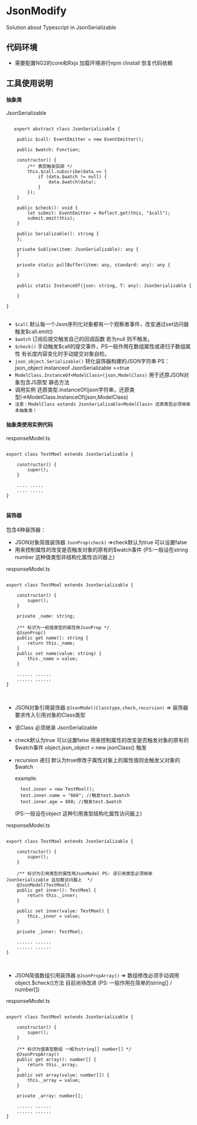 # JsonModify
Solution about Typescript in JsonSerializable 


## 代码环境
* 需要配置NG2的core和Rxjs 加载环境进行npm i/install 恢复代码依赖

## 工具使用说明

#### 抽象类
JsonSerializable<T>
<pre>
<code>
   export abstract class JsonSerializable<T> {

    public $call: EventEmitter<T> = new EventEmitter<T>();

    public $watch: Function;

    constructor() {
        /** 表层触发回调 */
        this.$call.subscribe(data => {
            if (data.$watch != null) {
                data.$watch(data);
            }
        });
    }

    public $check(): void {
        let submit: EventEmitter<any> = Reflect.get(this, "$call");
        submit.emit(this);
    }

    public Serializable(): string {
    };

    private Subline(item: JsonSerializable<T>): any {
    }

    private static pullBuffer(item: any, standard: any): any {
        
    }

    public static InstanceOf<T>(json: string, T: any): JsonSerializable<T> {
        
    }

}
</code>
</pre>

*  `$call` 默认每一个Json序列化对象都有一个观察者事件，改变通过set访问器触发$call.emit()
*  `$watch` 订阅后提交触发自己的回调函数 若为null 则不触发。
*  `$check()` 手动触发$call的提交事件，PS一般作用在数组属性或递归子数组属性 有长度内容变化时手动提交对象自检。
*  `json_object.Serializable()` 转化装饰器构建的JSON字符串 PS： json_object instanceof JsonSerializable<any> ==true
*  `ModelClass.InstanceOf<ModelClass>(json,ModelClass)` 用于还原JSON对象包含JS原型 静态方法
*  调用实例 还原类型.InstanceOf(json字符串，还原类型)=>ModelClass.InstanceOf<ModelClass>(json,ModelClass)
*  `注意：ModelClass extends JsonSerializable<ModelClass> 还原类型必须继承本抽象类！`


#### 抽象类使用实例代码
responseModel.ts
<pre>
<code>
export class TestMoel extends JsonSerializable<TestMoel> {

    constructor() {
        super();
    }

    .... .....
    .... .....
}
</code>
</pre>

#### 装饰器
包含4种装饰器：
* JSON对象简值装饰器 `JsonProp(check)` =>check默认为true 可以设置false 
* 用来控制属性的改变是否触发对象的原有的$watch事件
  (PS:一般设在string number 这种值类型非结构化属性访问器上)

responseModel.ts
<pre>
<code>
export class TestMoel extends JsonSerializable<TestMoel> {

    constructor() {
        super();
    }

    private _name: string;
    
    /** 标识为一般值类型的属性用JsonProp */
    @JsonProp()
    public get name(): string {
        return this._name;
    }
    public set name(value: string) {
        this._name = value;
    }

    ...... ......
    ...... ......
}

</code>
</pre>

* JSON对象引用装饰器 `@JsonModel(Classtype,check,recursion)` => 装饰器要求传入引用对象的Class类型 
* 该Class 必须继承 JsonSerializable<T> 
* check默认为true 可以设置false 用来控制属性的改变是否触发对象的原有的$watch事件  object.json_object = new jsonClass() 触发
* recursion 递归 默认为true修改子属性对象上的属性值则会触发父对象的$watch
  
  example: 
       
        test.inner = new TestMoel();
        test.inner.name = "666"; //触发test.$watch
        test.inner.age = 888; //触发test.$watch

  (PS:一般设在object 这种引用类型结构化属性访问器上)

responseModel.ts
<pre>
<code>
export class TestMoel extends JsonSerializable<TestMoel> {

    constructor() {
        super();
    }

    /** 标识为引用类型的属性用JsonModel PS: 该引用类型必须继承 JsonSerializable<T> 且加载访问器上  */
    @JsonModel(TestMoel)
    public get inner(): TestMoel {
        return this._inner;
    }

    public set inner(value: TestMoel) {
        this._inner = value;
    }

    private _inner: TestMoel;

    ...... ......
    ...... ......
}

</code>
</pre>


* JSON简值数组引用装饰器 `@JsonPropArray()` => 数组修改必须手动调用object.$check()方法 目前尚待改进
(PS: 一般作用在简单的string[] / number[])

responseModel.ts
<pre>
<code>
export class TestMoel extends JsonSerializable<TestMoel> {

    constructor() {
        super();
    }

    /** 标识为值类型数组 一般为string[] number[] */
    @JsonPropArray()
    public get array(): number[] {
        return this._array;
    }
    public set array(value: number[]) {
        this._array = value;
    }

    private _array: number[];

    ...... ......
    ...... ......
}

</code>
</pre>


